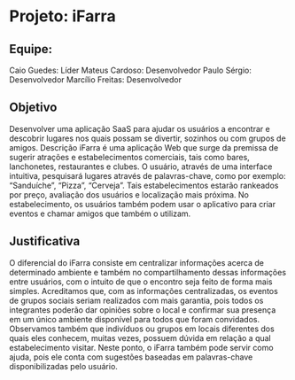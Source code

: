# Projeto: iFarra
## Equipe:
Caio Guedes: Líder
Mateus Cardoso: Desenvolvedor
Paulo Sérgio: Desenvolvedor
Marcílio Freitas: Desenvolvedor

## Objetivo
Desenvolver uma aplicação SaaS para ajudar os usuários a encontrar e descobrir lugares nos quais possam se divertir, sozinhos ou com grupos de amigos.
Descrição
iFarra é uma aplicação Web que surge da premissa de sugerir atrações e estabelecimentos comerciais, tais como bares, lanchonetes, restaurantes e clubes.
O usuário, através de uma interface intuitiva, pesquisará lugares através de palavras-chave, como por exemplo: “Sanduíche”, “Pizza”, “Cerveja”. Tais estabelecimentos estarão rankeados por preço, avaliação dos usuários e localização mais próxima. No estabelecimento, os usuários também podem usar o aplicativo para criar eventos e chamar amigos que também o utilizam.

## Justificativa
O diferencial do iFarra consiste em centralizar informações acerca de determinado ambiente e também no compartilhamento dessas informações entre usuários, com o intuito de que o encontro seja feito de forma mais simples. Acreditamos que, com as informações centralizadas, os eventos de grupos sociais seriam realizados com mais garantia, pois todos os integrantes poderão dar opiniões sobre o local e confirmar sua presença em um único ambiente disponível para todos que foram convidados. Observamos também que indivíduos ou grupos em locais diferentes dos quais eles conhecem, muitas vezes, possuem dúvida em relação a qual estabelecimento visitar. Neste ponto, o iFarra também pode servir como ajuda, pois ele conta com sugestões baseadas em palavras-chave disponibilizadas pelo usuário.
